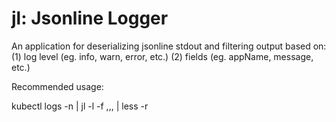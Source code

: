 # jl: Jsonline Logger

An application for deserializing jsonline stdout and filtering output based on: 
(1) log level (eg. info, warn, error, etc.)
(2) fields (eg. appName, message, etc.)

Recommended usage:

kubectl logs -n <namespace> <pod name> | jl -l <level> -f <field1>,<field2>,<field3>,<etc> | less -r
